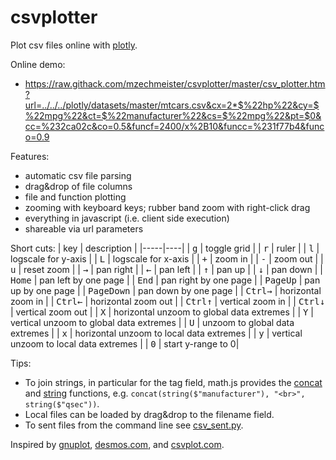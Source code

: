 # csvplotter

Plot csv files online with [plotly](https://plotly.com/javascript).

Online demo:
* https://raw.githack.com/mzechmeister/csvplotter/master/csv_plotter.htm?url=../../../plotly/datasets/master/mtcars.csv&cx=2*$%22hp%22&cy=$%22mpg%22&ct=$%22manufacturer%22&cs=$%22mpg%22&pt=$0&cc=%232ca02c&co=0.5&funcf=2400/x%2B10&funcc=%231f77b4&funco=0.9

Features:
* automatic csv file parsing
* drag&drop of file columns
* file and function plotting
* zooming with keyboard keys; rubber band zoom with right-click drag
* everything in javascript (i.e. client side execution)
* shareable via url parameters

Short cuts:
| key | description |
|-----|----|
| <kbd>g</kbd> | toggle grid | 
| <kbd>r</kbd> | ruler |
| <kbd>l</kbd> | logscale for y-axis |
| <kbd>L</kbd> | logscale for x-axis |
| <kbd>+</kbd> | zoom in |
| <kbd>-</kbd> | zoom out |
| <kbd>u</kbd> | reset zoom |
| <kbd>&rightarrow;</kbd> | pan right |
| <kbd>&leftarrow;</kbd> | pan left |
| <kbd>&uparrow;</kbd> | pan up |
| <kbd>&downarrow;</kbd> | pan down |
| <kbd>Home</kbd> | pan left by one page |
| <kbd>End</kbd> | pan right by one page | 
| <kbd>PageUp</kbd> | pan up by one page |
| <kbd>PageDown</kbd> | pan down by one page |
| <kbd>Ctrl</kbd><kbd>&rightarrow;</kbd> | horizontal zoom in |
| <kbd>Ctrl</kbd><kbd>&leftarrow;</kbd> |  horizontal zoom out |
| <kbd>Ctrl</kbd><kbd>&uparrow;</kbd> | vertical zoom in |
| <kbd>Ctrl</kbd><kbd>&downarrow;</kbd> | vertical zoom out |
| <kbd>X</kbd> | horizontal unzoom to global data extremes |
| <kbd>Y</kbd> | vertical unzoom to global data extremes |
| <kbd>U</kbd> | unzoom to global data extremes |
| <kbd>x</kbd> | horizontal unzoom to local data extremes |
| <kbd>y</kbd> | vertical unzoom to local data extremes |
| <kbd>0</kbd> | start y-range to 0|

Tips:
* To join strings, in particular for the tag field, math.js provides the [concat](https://mathjs.org/docs/expressions/syntax.html#strings) and [string](https://mathjs.org/docs/expressions/syntax.html#strings) functions, e.g. `concat(string($"manufacturer"), "<br>", string($"qsec"))`.
* Local files can be loaded by drag&drop to the filename field.
* To sent files from the command line see [csv_sent.py](https://gist.github.com/mzechmeister/8bfec277c385c6d72fbc9c8dcedbb2fd).

Inspired by [gnuplot](http://www.gnuplot.info), [desmos.com](https://www.desmos.com/calculator), and [csvplot.com](https://csvplot.com).
